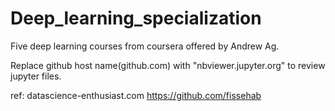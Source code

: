 # Deep_learning_specialization
Five deep learning courses from coursera offered by Andrew Ag.

Replace github host name(github.com) with "nbviewer.jupyter.org" to review jupyter files.

ref:
datascience-enthusiast.com
https://github.com/fissehab
